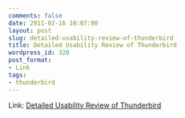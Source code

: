 ```yaml
---
comments: false
date: 2011-02-16 10:07:00
layout: post
slug: detailed-usability-review-of-thunderbird
title: Detailed Usability Review of Thunderbird
wordpress_id: 320
post_format:
- Link
tags:
- thunderbird
---
```


Link: [Detailed Usability Review of Thunderbird](http://design.canonical.com/2011/02/thunderbird-in-the-usability-lab/)
